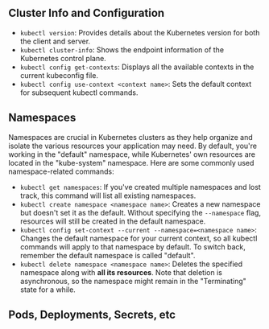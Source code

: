 ## Cluster Info and Configuration

- `kubectl version`: Provides details about the Kubernetes version for both the client and server.
- `kubectl cluster-info`: Shows the endpoint information of the Kubernetes control plane.
- `kubectl config get-contexts`: Displays all the available contexts in the current kubeconfig file.
- `kubectl config use-context <context name>`: Sets the default context for subsequent kubectl commands.

## Namespaces

Namespaces are crucial in Kubernetes clusters as they help organize and isolate the various resources your application may need. By default, you're working in the "default" namespace, while Kubernetes' own resources are located in the "kube-system" namespace. Here are some commonly used namespace-related commands:

- `kubectl get namespaces`: If you've created multiple namespaces and lost track, this command will list all existing namespaces.
- `kubectl create namespace <namespace name>`: Creates a new namespace but doesn't set it as the default. Without specifying the `--namespace` flag, resources will still be created in the default namespace.
- `kubectl config set-context --current --namespace=<namespace name>`: Changes the default namespace for your current context, so all kubectl commands will apply to that namespace by default. To switch back, remember the default namespace is called "default".
- `kubectl delete namespace <namespace name>`: Deletes the specified namespace along with **all its resources**. Note that deletion is asynchronous, so the namespace might remain in the "Terminating" state for a while.

## Pods, Deployments, Secrets, etc


